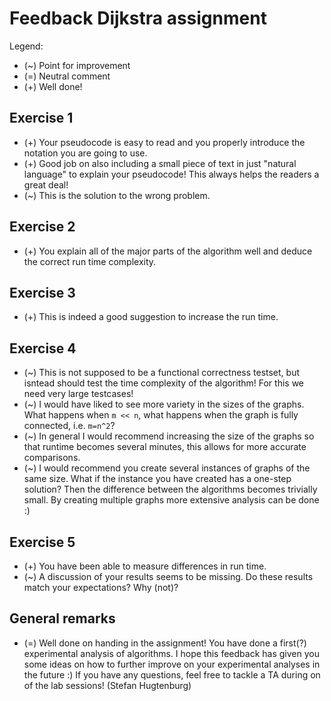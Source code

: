 # Feedback Dijkstra assignment

Legend:
 - (~) Point for improvement
 - (=) Neutral comment
 - (+) Well done!

## Exercise 1

- (+) Your pseudocode is easy to read and you properly introduce the notation you are going to use.
- (+) Good job on also including a small piece of text in just "natural language" to explain your pseudocode! This always helps the readers a great deal!
- (~) This is the solution to the wrong problem.

## Exercise 2

- (+) You explain all of the major parts of the algorithm well and deduce the correct run time complexity.

## Exercise 3

- (+) This is indeed a good suggestion to increase the run time.

## Exercise 4

- (~) This is not supposed to be a functional correctness testset, but isntead should test the time complexity of the algorithm! For this we need very large testcases!
- (~) I would have liked to see more variety in the sizes of the graphs. What happens when `m << n`, what happens when the graph is fully connected, i.e. `m=n^2`?
- (~) In general I would recommend increasing the size of the graphs so that runtime becomes several minutes, this allows for more accurate comparisons.
- (~) I would recommend you create several instances of graphs of the same size. What if the instance you have created has a one-step solution? Then the difference between the algorithms becomes trivially small. By creating multiple graphs more extensive analysis can be done :)

## Exercise 5

- (+) You have been able to measure differences in run time.
- (~) A discussion of your results seems to be missing. Do these results match your expectations? Why (not)?

## General remarks

- (=) Well done on handing in the assignment! You have done a first(?) experimental analysis of algorithms. I hope this feedback has given you some ideas on how to further improve on your experimental analyses in the future :) If you have any questions, feel free to tackle a TA during on of the lab sessions! (Stefan Hugtenburg)

